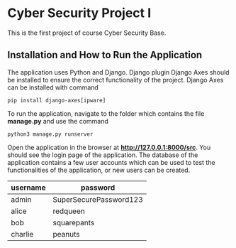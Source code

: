 # Cyber Security Project I
This is the first project of course Cyber Security Base.

## Installation and How to Run the Application
The application uses Python and Django. Django plugin Django Axes should be installed to ensure the correct functionality of the project. Django Axes can be installed with command 
```
pip install django-axes[ipware]
```
To run the application, navigate to the folder which contains the file **manage.py** and use the command
```
python3 manage.py runserver
```
Open the application in the browser at **http://127.0.0.1:8000/src**. You should see the login page of the application. The database of the application contains a few user accounts which can be used to test the functionalities of the application, or new users can be created.  

| **username** | **password** |
| ------------ | ------------ |
| admin | SuperSecurePassword123 |
| alice | redqueen |
| bob | squarepants |
| charlie | peanuts|
